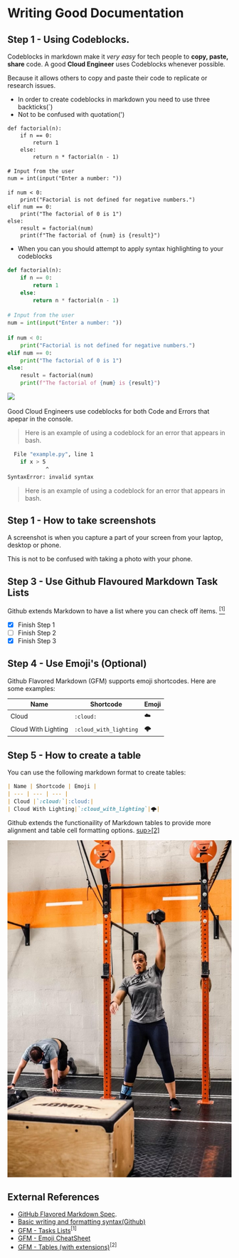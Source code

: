 # Writing Good Documentation

## Step 1 - Using Codeblocks.

Codeblocks in markdown make it *very easy* for tech people to **copy, paste, share** code.
A good __Cloud Engineer__ uses Codeblocks whenever possible.

Because it allows others to copy and paste their code to replicate or research issues.


- In order to create codeblocks in markdown you need to use three backticks(`)
- Not to be confused with quotation(')
  
```
def factorial(n):
    if n == 0:
        return 1
    else:
        return n * factorial(n - 1)

# Input from the user
num = int(input("Enter a number: "))

if num < 0:
    print("Factorial is not defined for negative numbers.")
elif num == 0:
    print("The factorial of 0 is 1")
else:
    result = factorial(num)
    print(f"The factorial of {num} is {result}")
```
- When you can you should attempt to apply syntax highlighting to your codeblocks

``` Python
def factorial(n):
    if n == 0:
        return 1
    else:
        return n * factorial(n - 1)

# Input from the user
num = int(input("Enter a number: "))

if num < 0:
    print("Factorial is not defined for negative numbers.")
elif num == 0:
    print("The factorial of 0 is 1")
else:
    result = factorial(num)
    print(f"The factorial of {num} is {result}")
```

<img width="200px" src="https://github.com/DreaSmizz/github-docs-examplev1/assets/5169195/f3e4de55-0887-4031-8c8d-873676220288" />

Good Cloud Engineers use codeblocks for both Code and Errors that apepar in the console.
> Here is an example of using a codeblock for an error that appears in bash.

```bash
  File "example.py", line 1
    if x > 5
            ^
SyntaxError: invalid syntax
```
> Here is an example of using a codeblock for an error that appears in bash.

## Step 1 - How to take screenshots

A screenshot is when you capture a part of your screen from your laptop, desktop or phone.

This is not to be confused with taking a photo with your phone.


## Step 3 - Use Github Flavoured Markdown Task Lists

Github extends Markdown to have a list where you can check off items. [<sup>[1]</sup>](#external-references)

- [x] Finish Step 1
- [ ] Finish Step 2
- [x] Finish Step 3

## Step 4 - Use Emoji's (Optional)

Github Flavored Markdown (GFM) supports emoji shortcodes.
Here are some examples:

| Name | Shortcode | Emoji |
| --- | --- | --- |
| Cloud |`:cloud:`|:cloud:|
| Cloud With Lighting|`:cloud_with_lighting`|🌩️|


## Step 5 - How to create a table

You can use the following markdown format to create tables:

```md
| Name | Shortcode | Emoji |
| --- | --- | --- |
| Cloud |`:cloud:`|:cloud:|
| Cloud With Lighting|`:cloud_with_lighting`|🌩️|
```
Github extends the functionaility of Markdown tables to provide more alignment and table cell formatting options. [sup>[2]</sup>
](#external-references)

![Photo of me](assets/IMG_2479.jpeg)

## External References

- [GitHub Flavored Markdown Spec](https://github.github.com/gfm/). 
- [Basic writing and formatting syntax(Github)](https://docs.github.com/en/get-started/writing-on-github/getting-started-with-writing-and-formatting-on-github/basic-writing-and-formatting-syntax) 
- [GFM - Tasks Lists](https://docs.github.com/en/get-started/writing-on-github/getting-started-with-writing-and-formatting-on-github/basic-writing-and-formatting-syntax#task-lists)<sup>[1]</sup>
- [GFM - Emoji CheatSheet](https://github.com/ikatyang/emoji-cheat-sheet)
- [GFM - Tables (with extensions)](https://github.github.com/gfm/#tables-extension-)<sup>[2]</sup>
  
